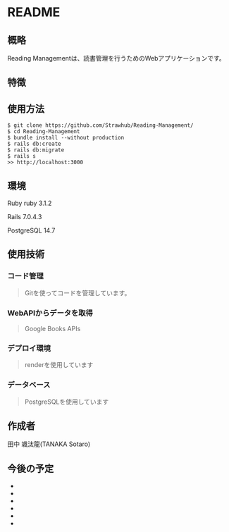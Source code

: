 # README

## 概略
Reading Managementは、読書管理を行うためのWebアプリケーションです。

## 特徴


## 使用方法
```Terminal
$ git clone https://github.com/Strawhub/Reading-Management/  
$ cd Reading-Management   
$ bundle install --without production   
$ rails db:create
$ rails db:migrate
$ rails s
>> http://localhost:3000
```


## 環境
Ruby  ruby 3.1.2<p>
Rails 7.0.4.3<p>
PostgreSQL 14.7


## 使用技術
### コード管理
> Gitを使ってコードを管理しています。

### WebAPIからデータを取得
> Google Books APIs

### デプロイ環境
> renderを使用しています

### データベース
> PostgreSQLを使用しています


## 作成者
田中 颯汰龍(TANAKA Sotaro)


## 今後の予定
- 
- 
- 
- 
- 
- 
